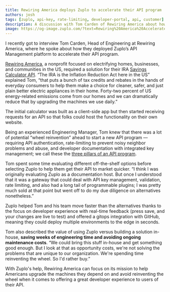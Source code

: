 ```yaml
---
title: Rewiring America deploys Zuplo to accelerate their API program
authors: josh
tags: [zuplo, api-key, rate-limiting, developer-portal, api, customer]
description: A discussion with Tom Carden of Rewiring America about how they
image: https://og-image.zuplo.com/?text=Rewiring%20America%20Accelerates%20API%20Program%20with%20Zuplo
---
```


I recently got to interview Tom Carden, Head of Engineering at Rewiring America, where he spoke about how they deployed Zuplo’s API Management platform to accelerate their API program.

[Rewiring America](https://www.rewiringamerica.org/), a nonprofit focused on electrifying homes, businesses, and communities in the US, required a solution for their IRA [Savings Calculator API](https://www.rewiringamerica.org/api). “The IRA is the Inflation Reduction Act here in the US” explained Tom, “that puts a bunch of tax credits and rebates in the hands of everyday consumers to help them make a choice for cleaner, safer, and just plain better electric appliances in their home. Forty-two percent of US energy-related emissions come from our homes and we can dramatically reduce that by upgrading the machines we use daily.”

The initial calculator was built as a client-side app but then started receiving requests for an API so that folks could host the functionality on their own website.

Being an experienced Engineering Manager, Tom knew that there was a lot of potential “wheel reinvention” ahead to start a new API program — requiring API authentication, rate-limiting to prevent noisy neighbor problems and abuse, and developer documentation with integrated key management; we call these the [three pillars of an API program](https://zuplo.com/blog/2022/05/11/the-three-pillars-of-an-API-program/).

Tom spent some time evaluating different off-the-shelf options before selecting Zuplo to help them get their API to market quicker. “I think I was originally evaluating Zuplo as a documentation host. But once I understood that it was a gateway that could deal with API key management, validation, rate limiting, and also had a long tail of programmable plugins; I was pretty much sold at that point but went off to do my due diligence on alternatives nonetheless.”

Zuplo helped Tom and his team move faster than the alternatives thanks to the focus on developer experience with real-time feedback (press save, and your changes are live to test) and offered a gitops integration with GitHub, meaning they could deploy multiple environments to the edge in seconds.

Tom also described the value of using Zuplo versus building a solution in-house, **saving weeks of engineering time and avoiding ongoing maintenance costs**. “We could bring this stuff in-house and get something good enough. But I look at that as opportunity costs, we're not solving the problems that are unique to our organization. We're spending time reinventing the wheel. So I'd rather buy.”

With Zuplo's help, Rewiring America can focus on its mission to help Americans upgrade the machines they depend on and avoid reinventing the wheel when it comes to offering a great developer experience to users of their API.

<YouTubeVideo url="https://www.youtube-nocookie.com/embed/wUKLrNIRC_8" />
